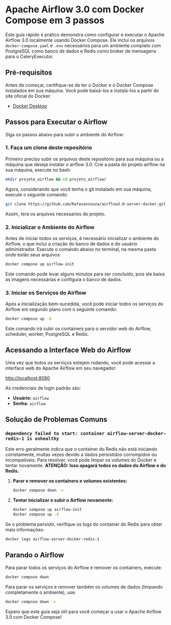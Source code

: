 # Apache Airflow 3.0 com Docker Compose em 3 passos

Este guia rápido e prático demonstra como configurar e executar o Apache Airflow 3.0 localmente usando Docker Compose. Ele inclui os arquivos `docker-compose.yaml` e `.env` necessários para um ambiente completo com PostgreSQL como banco de dados e Redis como broker de mensagens para o CeleryExecutor.

## Pré-requisitos

Antes de começar, certifique-se de ter o Docker e o Docker Compose instalados em sua máquina. Você pode baixá-los e instalá-los a partir do site oficial do Docker:

*   [Docker Desktop](https://www.docker.com/products/docker-desktop)

## Passos para Executar o Airflow

Siga os passos abaixo para subir o ambiente do Airflow:

### 1. Faça um clone deste repositório

Primeiro preciso subir os arquivos deste repositório para sua máquina ou a máquina que deseja instalar o airflow 3.0.
Crie a pasta do projeto airflow na sua máquina, execute no bash:

```bash
mkdir projeto_airflow && cd projeto_airflow/
```

Agora, considerando que você tenha o git instalado em sua máquina, execute o seguinte comando:

```bash
git clone https://github.com/Rafasansouza/airflow3.0-server-docker.git
```

Assim, terá os arquivos necessarios do projeto.

### 2. Inicializar o Ambiente do Airflow

Antes de iniciar todos os serviços, é necessário inicializar o ambiente do Airflow, o que inclui a criação do banco de dados e do usuário administrador. Execute o comando abaixo no terminal, na mesma pasta onde estão seus arquivos:

```bash
docker compose up airflow-init
```

Este comando pode levar alguns minutos para ser concluído, pois ele baixa as imagens necessárias e configura o banco de dados.

### 3. Iniciar os Serviços do Airflow

Após a inicialização bem-sucedida, você pode iniciar todos os serviços do Airflow em segundo plano com o seguinte comando:

```bash
docker compose up -d
```

Este comando irá subir os containers para o servidor web do Airflow, scheduler, worker, PostgreSQL e Redis.

## Acessando a Interface Web do Airflow

Uma vez que todos os serviços estejam rodando, você pode acessar a interface web do Apache Airflow em seu navegador:

[http://localhost:8080](http://localhost:8080)

As credenciais de login padrão são:

*   **Usuário:** `airflow`
*   **Senha:** `airflow`

## Solução de Problemas Comuns

### `dependency failed to start: container airflow-server-docker-redis-1 is unhealthy`

Este erro geralmente indica que o container do Redis não está iniciando corretamente, muitas vezes devido a dados persistidos corrompidos ou incompatíveis. Para resolver, você pode limpar os volumes do Docker e tentar novamente. **ATENÇÃO: Isso apagará todos os dados do Airflow e do Redis.**

1.  **Parar e remover os containers e volumes existentes:**
    ```bash
    docker compose down -v
    ```

2.  **Tentar inicializar e subir o Airflow novamente:**
    ```bash
    docker compose up airflow-init
    docker compose up -d
    ```

Se o problema persistir, verifique os logs do container do Redis para obter mais informações:

```bash
docker logs airflow-server-docker-redis-1
```

## Parando o Airflow

Para parar todos os serviços do Airflow e remover os containers, execute:

```bash
docker compose down
```

Para parar os serviços e remover também os volumes de dados (limpando completamente o ambiente), use:

```bash
docker compose down -v
```

Espero que este guia seja útil para você começar a usar o Apache Airflow 3.0 com Docker Compose!
